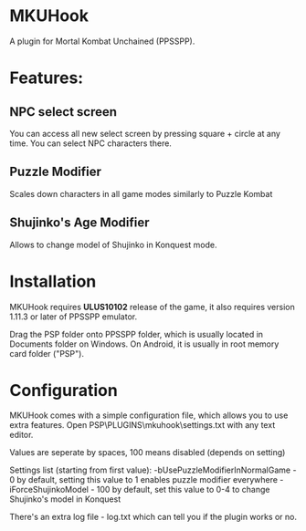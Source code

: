 # MKUHook
 A plugin for Mortal Kombat Unchained (PPSSPP).



# Features:
## NPC select screen

You can access all new select screen by pressing square + circle at any time.
You can select NPC characters there.

## Puzzle Modifier

Scales down characters in all game modes similarly to Puzzle Kombat

## Shujinko's Age Modifier

Allows to change model of Shujinko in Konquest mode.


#  Installation

MKUHook requires **ULUS10102** release of the game, it also requires
version 1.11.3 or later of PPSSPP emulator.

Drag the PSP folder onto PPSSPP folder, which is usually located in Documents folder on
Windows. On Android, it is usually in root memory card folder ("PSP").

# Configuration
MKUHook comes with a simple configuration file, which allows you to use extra features.
Open PSP\PLUGINS\mkuhook\settings.txt with any text editor.

Values are seperate by spaces, 100 means disabled (depends on setting)

Settings list (starting from first value):
-bUsePuzzleModifierInNormalGame - 0 by default, setting this value to 1 enables puzzle modifier everywhere
-iForceShujinkoModel - 100 by default, set this value to 0-4 to change Shujinko's model in Konquest


There's an extra log file - log.txt which can tell you if the plugin works or no.